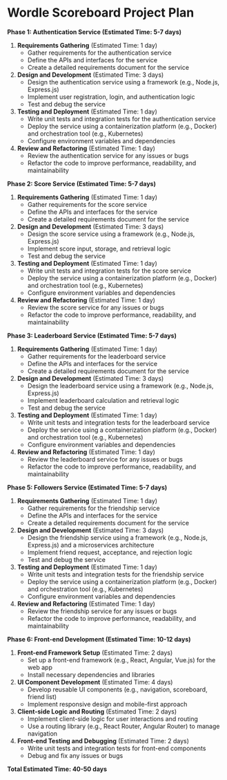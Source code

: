 # Wordle Scoreboard Project Plan

**Phase 1: Authentication Service (Estimated Time: 5-7 days)**

1. **Requirements Gathering** (Estimated Time: 1 day)
	* Gather requirements for the authentication service
	* Define the APIs and interfaces for the service
	* Create a detailed requirements document for the service
2. **Design and Development** (Estimated Time: 3 days)
	* Design the authentication service using a framework (e.g., Node.js, Express.js)
	* Implement user registration, login, and authentication logic
	* Test and debug the service
3. **Testing and Deployment** (Estimated Time: 1 day)
	* Write unit tests and integration tests for the authentication service
	* Deploy the service using a containerization platform (e.g., Docker) and orchestration tool (e.g., Kubernetes)
	* Configure environment variables and dependencies
4. **Review and Refactoring** (Estimated Time: 1 day)
	* Review the authentication service for any issues or bugs
	* Refactor the code to improve performance, readability, and maintainability

**Phase 2: Score Service (Estimated Time: 5-7 days)**

1. **Requirements Gathering** (Estimated Time: 1 day)
	* Gather requirements for the score service
	* Define the APIs and interfaces for the service
	* Create a detailed requirements document for the service
2. **Design and Development** (Estimated Time: 3 days)
	* Design the score service using a framework (e.g., Node.js, Express.js)
	* Implement score input, storage, and retrieval logic
	* Test and debug the service
3. **Testing and Deployment** (Estimated Time: 1 day)
	* Write unit tests and integration tests for the score service
	* Deploy the service using a containerization platform (e.g., Docker) and orchestration tool (e.g., Kubernetes)
	* Configure environment variables and dependencies
4. **Review and Refactoring** (Estimated Time: 1 day)
	* Review the score service for any issues or bugs
	* Refactor the code to improve performance, readability, and maintainability

**Phase 3: Leaderboard Service (Estimated Time: 5-7 days)**

1. **Requirements Gathering** (Estimated Time: 1 day)
	* Gather requirements for the leaderboard service
	* Define the APIs and interfaces for the service
	* Create a detailed requirements document for the service
2. **Design and Development** (Estimated Time: 3 days)
	* Design the leaderboard service using a framework (e.g., Node.js, Express.js)
	* Implement leaderboard calculation and retrieval logic
	* Test and debug the service
3. **Testing and Deployment** (Estimated Time: 1 day)
	* Write unit tests and integration tests for the leaderboard service
	* Deploy the service using a containerization platform (e.g., Docker) and orchestration tool (e.g., Kubernetes)
	* Configure environment variables and dependencies
4. **Review and Refactoring** (Estimated Time: 1 day)
	* Review the leaderboard service for any issues or bugs
	* Refactor the code to improve performance, readability, and maintainability

**Phase 5: Followers Service (Estimated Time: 5-7 days)**

1. **Requirements Gathering** (Estimated Time: 1 day)
	* Gather requirements for the friendship service
	* Define the APIs and interfaces for the service
	* Create a detailed requirements document for the service
2. **Design and Development** (Estimated Time: 3 days)
	* Design the friendship service using a framework (e.g., Node.js, Express.js) and a microservices architecture
	* Implement friend request, acceptance, and rejection logic
	* Test and debug the service
3. **Testing and Deployment** (Estimated Time: 1 day)
	* Write unit tests and integration tests for the friendship service
	* Deploy the service using a containerization platform (e.g., Docker) and orchestration tool (e.g., Kubernetes)
	* Configure environment variables and dependencies
4. **Review and Refactoring** (Estimated Time: 1 day)
	* Review the friendship service for any issues or bugs
	* Refactor the code to improve performance, readability, and maintainability

**Phase 6: Front-end Development (Estimated Time: 10-12 days)**

1. **Front-end Framework Setup** (Estimated Time: 2 days)
	* Set up a front-end framework (e.g., React, Angular, Vue.js) for the web app
	* Install necessary dependencies and libraries
2. **UI Component Development** (Estimated Time: 4 days)
	* Develop reusable UI components (e.g., navigation, scoreboard, friend list)
	* Implement responsive design and mobile-first approach
3. **Client-side Logic and Routing** (Estimated Time: 2 days)
	* Implement client-side logic for user interactions and routing
	* Use a routing library (e.g., React Router, Angular Router) to manage navigation
4. **Front-end Testing and Debugging** (Estimated Time: 2 days)
	* Write unit tests and integration tests for front-end components
	* Debug and fix any issues or bugs

**Total Estimated Time: 40-50 days**